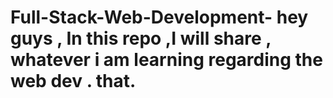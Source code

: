 # Full-Stack-Web-Development- hey guys , In this repo ,I will share , whatever i am learning  regarding  the web dev . that.
